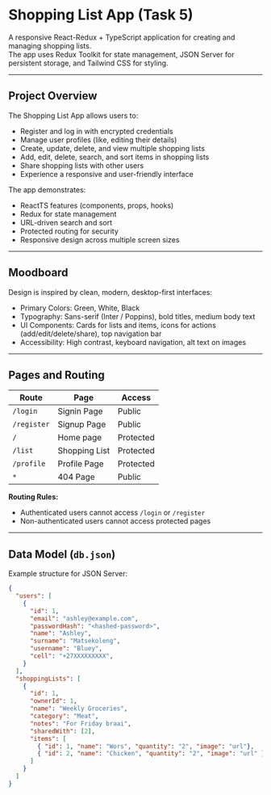 # Shopping List App (Task 5)

A responsive React-Redux + TypeScript application for creating and managing shopping lists.  
The app uses Redux Toolkit for state management, JSON Server for persistent storage, and Tailwind CSS for styling.  

---

## Project Overview

The Shopping List App allows users to:

- Register and log in with encrypted credentials
- Manage user profiles (like, editing their details)
- Create, update, delete, and view multiple shopping lists
- Add, edit, delete, search, and sort items in shopping lists
- Share shopping lists with other users
- Experience a responsive and user-friendly interface 

The app demonstrates:

- ReactTS features (components, props, hooks)
- Redux for state management
- URL-driven search and sort
- Protected routing for security
- Responsive design across multiple screen sizes

---

## Moodboard

Design is inspired by clean, modern, desktop-first interfaces:

- Primary Colors: Green, White, Black
- Typography: Sans-serif (Inter / Poppins), bold titles, medium body text
- UI Components: Cards for lists and items, icons for actions (add/edit/delete/share), top navigation bar
- Accessibility: High contrast, keyboard navigation, alt text on images

---

## Pages and Routing

| Route          | Page           | Access       |
|----------------|----------------|--------------|
| `/login`       | Signin Page    | Public       |
| `/register`    | Signup Page    | Public       |
| `/`            | Home page      | Protected    |
| `/list`        | Shopping List  | Protected    |
| `/profile`     | Profile Page   | Protected    |
| `*`            | 404 Page       | Public       |

**Routing Rules:**

- Authenticated users cannot access `/login` or `/register`
- Non-authenticated users cannot access protected pages

---

## Data Model (`db.json`)

Example structure for JSON Server:

```json
{
  "users": [
    {
      "id": 1,
      "email": "ashley@example.com",
      "passwordHash": "<hashed-password>",
      "name": "Ashley",
      "surname": "Matsekoleng",
      "username": "Bluey",
      "cell": "+27XXXXXXXXX",
    }
  ],
  "shoppingLists": [
    {
      "id": 1,
      "ownerId": 1,
      "name": "Weekly Groceries",
      "category": "Meat",
      "notes": "For Friday braai",
      "sharedWith": [2],
      "items": [
        { "id": 1, "name": "Wors", "quantity": "2", "image": "url"},
        { "id": 2, "name": "Chicken", "quantity": "2", "image": "url" }
      ]
    }
  ]
}
